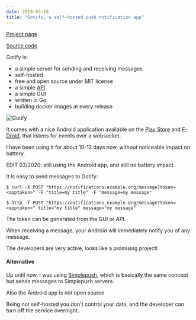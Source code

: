 ```yaml
---
date: 2019-03-16
title: "Gotify, a self-hosted push notification app"
---
```


[Project page](https://gotify.net/)

[Source code](https://github.com/gotify/server)

Gotify is:

- a simple server for sending and receiving messages
- self-hosted
- free and open source under MIT license
- a simple [API](https://gotify.net/api-docs)
- a simple GUI
- written in Go
- building docker images at every release

![Gotify](https://blog.wains.be/images/gotify.png)

It comes with a nice Android application available on the [Play Store](https://play.google.com/store/apps/details?id=com.github.gotify) and [F-Droid](https://gotify.net/img/fdroid.png), that listens for events over a websocket.

I have been using it for about 10-12 days now, without noticeable impact on battery.

EDIT 03/2020: still using the Android app, and still no battery impact.

It is easy to send messages to Gotify:

```
$ curl -X POST "https://notifications.example.org/message?token=<apptoken>" -F "title=my title" -F "message=my message"
```

```
$ http -f POST "https://notifications.example.org/message?token=<apptoken>" title="my title" message="my message"
```

The token can be generated from the GUI or API.

When receiving a message, your Android will immediately notify you of any message.

The developers are very active, looks like a promising project!

#### Alternative

Up until now, I was using [Simplepush](https://simplepush.io), which is basically the same concept but sends messages to Simplepush servers. 

Also the Android app is not open source

Being not self-hosted you don't control your data, and the developer can turn off the service overnight.
